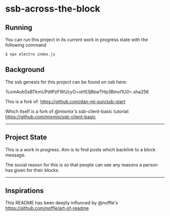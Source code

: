 # ssb-across-the-block

## Running
You can run this project in its current work in progress state with the following command

`$ npx electro index.js`

## Background

The ssb genesis for this project can be found on ssb here:

%omAobSsBTkmUPdtPzFWUcyO+oHS1jBbwTHp3Bmvl1U0=.sha256

This is a fork of: https://github.com/dan-mi-sun/ssb-start

Which itself is a fork of @mixmix's ssb-client-basic tutorial: https://github.com/mixmix/ssb-client-basic

---

## Project State

This is a work in progress. Aim is to find posts which backlink to a block message.

The social reason for this is so that people can see any reasons a person has given for their blocks. 

---

## Inspirations

This README has been deeply influnced by @noffle's https://github.com/noffle/art-of-readme
